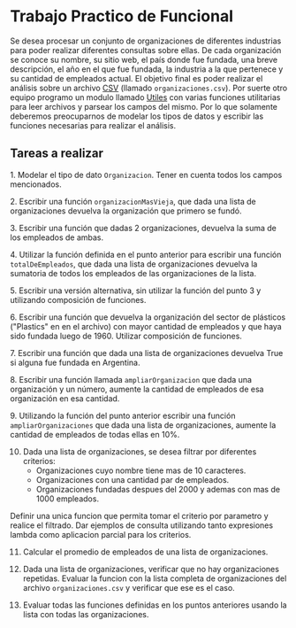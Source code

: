 # Trabajo Practico de Funcional

Se desea procesar un conjunto de organizaciones de diferentes industrias para poder realizar diferentes consultas sobre ellas.
De cada organización se conoce su nombre, su sitio web, el país donde fue fundada, una breve descripción, el año en el que fue fundada, la industria a la que pertenece y su cantidad de empleados actual.
El objetivo final es poder realizar el análisis sobre un archivo [CSV](https://es.wikipedia.org/wiki/Valores_separados_por_comas) (llamado `organizaciones.csv`).
Por suerte otro equipo programo un modulo llamado [Utiles](/Utiles.hs) con varias funciones utilitarias para leer archivos y parsear los campos del mismo. Por lo que solamente deberemos preocuparnos de modelar los tipos de datos y escribir las funciones necesarias para realizar el análisis.

## Tareas a realizar

1.⁠ ⁠Modelar el tipo de dato `Organizacion`. Tener en cuenta todos los campos mencionados.

2.⁠ ⁠Escribir una función `organizacionMasVieja`, que dada una lista de organizaciones devuelva la organización que primero se fundó.

3.⁠ ⁠⁠Escribir una función que dadas 2 organizaciones, devuelva la suma de los empleados de ambas.

4.⁠ ⁠⁠Utilizar la función definida en el punto anterior para escribir una función `totalDeEmpleados`, que dada una lista de organizaciones devuelva la sumatoria de todos los empleados de las organizaciones de la lista. 

5.⁠ ⁠⁠Escribir una versión alternativa, sin utilizar la función del punto 3 y utilizando composición de funciones.

6.⁠ ⁠Escribir una función que devuelva la organización del sector de plásticos ("Plastics" en en el archivo) con mayor cantidad de empleados y que haya sido fundada luego de 1960. Utilizar composición de funciones.

7.⁠ ⁠⁠Escribir una función que dada una lista de organizaciones devuelva True si alguna fue fundada en Argentina.

8.⁠ ⁠⁠Escribir una función llamada `ampliarOrganizacion` que dada una organización y un número, aumente la cantidad de empleados de esa organización en esa cantidad.

9.⁠ ⁠⁠Utilizando la función del punto anterior escribir una función `ampliarOrganizaciones` que dada una lista de organizaciones, aumente la cantidad de empleados de todas ellas en 10%.

10. Dada una lista de organizaciones, se desea filtrar por diferentes criterios:
    - Organizaciones cuyo nombre tiene mas de 10 caracteres.
    - Organizaciones con una cantidad par de empleados.
    - Organizaciones fundadas despues del 2000 y ademas con mas de 1000 empleados.
      
Definir una unica funcion que permita tomar el criterio por parametro y realice el filtrado.
Dar ejemplos de consulta utilizando tanto expresiones lambda como aplicacion parcial para los criterios.

11. Calcular el promedio de empleados de una lista de organizaciones.

12. Dada una lista de organizaciones, verificar que no hay organizaciones repetidas. Evaluar la funcion con la lista completa de organizaciones del archivo `organizaciones.csv` y verificar que ese es el caso.

13. Evaluar todas las funciones definidas en los puntos anteriores usando la lista con todas las organizaciones.
